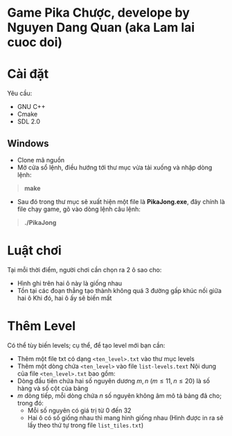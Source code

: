 # Game Pika Chược, develope by Nguyen Dang Quan (aka Lam lai cuoc doi)

<h1>Cài đặt</h1>

Yêu cầu: 
- GNU C++
- Cmake
- SDL 2.0

<h2>Windows</h2>

- Clone mã nguồn
- Mở cửa sổ lệnh, điều hướng tới thư mục vừa tải xuống và nhập dòng lệnh:

>**make**
- Sau đó trong thư mục sẽ xuất hiện một file là **PikaJong.exe**, đây chính là file chạy game, gõ vào dòng lệnh câu lệnh:

>**./PikaJong**

<h1>Luật chơi</h1>

Tại mỗi thời điểm, người chơi cần chọn ra 2 ô sao cho:
- Hình ghi trên hai ô này là giống nhau
- Tồn tại các đoạn thẳng tạo thành không quá 3 đường gấp khúc nối giữa hai ô
Khi đó, hai ô ấy sẽ biến mất

<h1> Thêm Level </h1>

Có thể tùy biến levels; cụ thể, để tạo level mới bạn cần:
- Thêm một file txt có dạng `<ten_level>.txt` vào thư mục levels
- Thêm một dòng chứa `<ten_level>` vào file `list-levels.text`
Nội dung của file `<ten_level>.txt` bao gồm:
- Dòng đầu tiên chứa hai số nguyên dương $m, n$ ($m\le 11, n\le 20$) là số hàng và số cột của bảng
- $m$ dòng tiếp, mỗi dòng chứa $n$ số nguyên không âm mô tả bảng đã cho; trong đó:
    - Mỗi số nguyên có giá trị từ $0$ đến $32$
    - Hai ô có số giống nhau thì mang hình giống nhau (Hình được in ra sẽ lấy theo thứ tự trong file `list_tiles.txt`)